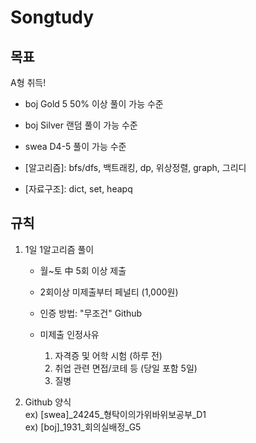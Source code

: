 # Songtudy

## 목표
A형 취득!
- boj Gold 5 50% 이상 풀이 가능 수준
- boj Silver 랜덤 풀이 가능 수준
- swea D4-5 풀이 가능 수준

- [알고리즘]: bfs/dfs, 백트래킹, dp, 위상정렬, graph, 그리디
- [자료구조]: dict, set, heapq

## 규칙
1. 1일 1알고리즘 풀이
   - 월~토 中 5회 이상 제출
   - 2회이상 미제출부터 페널티 (1,000원)
   - 인증 방법: "무조건" Github
  
   - 미제출 인정사유
     1. 자격증 및 어학 시험 (하루 전)
     2. 취업 관련 면접/코테 등 (당일 포함 5일)
     3. 질병
    
2. Github 양식  
   ex) [swea]_24245_형탁이의가위바위보공부_D1  
   ex) [boj]_1931_회의실배정_G5
